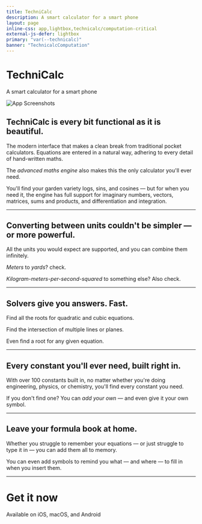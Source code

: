 ```yaml
---
title: TechniCalc
description: A smart calculator for a smart phone
layout: page
inline-css: app,lightbox,technicalc/computation-critical
external-js-defer: lightbox
primary: "var(--technicalc)"
banner: "TechnicalcComputation"
---
```


<Icon name="technicalc" />

# TechniCalc

<Lead>A smart calculator for a smart phone</Lead>

<LightBox src="/assets/technicalc/trailer.mp4" type="video/mp4" />

<Image src="/assets/technicalc/promo.png" className="promo" alt="App Screenshots" width="compute" height="compute" />

## TechniCalc is every bit functional as it is beautiful.

The modern interface that makes a clean break from traditional pocket calculators. Equations are entered in a natural way, adhering to every detail of hand-written maths.

The _advanced maths engine_ also makes this the only calculator you'll ever need.

You'll find your garden variety logs, sins, and cosines &mdash; but for when you need it, the engine has full support for imaginary numbers, vectors, matrices, sums and products, and differentiation and integration.

---

<AppBlock src="/assets/technicalc/preview-1.png" alt="Unit conversion">

## Converting between units couldn't be simpler &mdash; or more powerful.

All the units you would expect are supported, and you can combine them infinitely.

_Meters_ to _yards_? check.

_Kilogram-meters-per-second-squared_ to something else? Also check.

</AppBlock>

---

<AppBlock src="/assets/technicalc/preview-2.png" alt="Equation solver" layout="reverse">

## Solvers give you answers. Fast.

Find all the roots for quadratic and cubic equations.

Find the intersection of multiple lines or planes.

Even find a root for any given equation.

</AppBlock>

---

<AppBlock src="/assets/technicalc/preview-3.png" alt="Constants" >

## Every constant you'll ever need, built right in.

With over 100 constants built in, no matter whether you're doing engineering, physics, or chemistry, you'll find every constant you need.

If you don't find one? You can _add your own_ &mdash; and even give it your own symbol.

</AppBlock>

---

<AppBlock src="/assets/technicalc/preview-4.png" alt="Equations" layout="reverse" imagePosition="bottom">

## Leave your formula book at home.

Whether you struggle to remember your equations &mdash; or just struggle to type it in &mdash; you can add them all to memory.

You can even add symbols to remind you what &mdash; and where &mdash; to fill in when you insert them.

</AppBlock>

---

# Get it now

<Lead>Available on iOS, macOS, and Android</Lead>

<AppLinks>

<AppStoreLink href="https://apps.apple.com/gb/app/technicalc-calculator/id1504965415" />

<GooglePlayLink href="https://play.google.com/store/apps/details?id=com.technicalc&hl=en&pcampaignid=pcampaignidMKT-Other-global-all-co-prtnr-py-PartBadge-Mar2515-1" />

</AppLinks>

<LegalLinks />
